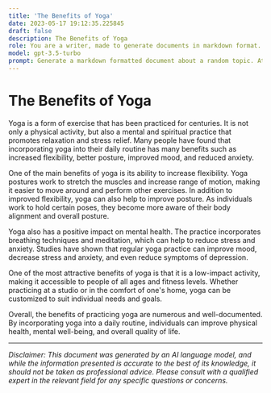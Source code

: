 ```yaml
---
title: 'The Benefits of Yoga'
date: 2023-05-17 19:12:35.225845
draft: false
description: The Benefits of Yoga
role: You are a writer, made to generate documents in markdown format. It is very important that all of the documents you generate are in valid markdown format.
model: gpt-3.5-turbo
prompt: Generate a markdown formatted document about a random topic. At the bottom, include a disclaimer explaining that the document was generated by you. The first line of the document should be the title. Make sure that the entire document is in proper markdown format, using a mix of various tags to make the document visually appealing.
---
```


# The Benefits of Yoga

Yoga is a form of exercise that has been practiced for centuries. It is not only a physical activity, but also a mental and spiritual practice that promotes relaxation and stress relief. Many people have found that incorporating yoga into their daily routine has many benefits such as increased flexibility, better posture, improved mood, and reduced anxiety.

One of the main benefits of yoga is its ability to increase flexibility. Yoga postures work to stretch the muscles and increase range of motion, making it easier to move around and perform other exercises. In addition to improved flexibility, yoga can also help to improve posture. As individuals work to hold certain poses, they become more aware of their body alignment and overall posture.

Yoga also has a positive impact on mental health. The practice incorporates breathing techniques and meditation, which can help to reduce stress and anxiety. Studies have shown that regular yoga practice can improve mood, decrease stress and anxiety, and even reduce symptoms of depression.

One of the most attractive benefits of yoga is that it is a low-impact activity, making it accessible to people of all ages and fitness levels. Whether practicing at a studio or in the comfort of one's home, yoga can be customized to suit individual needs and goals.

Overall, the benefits of practicing yoga are numerous and well-documented. By incorporating yoga into a daily routine, individuals can improve physical health, mental well-being, and overall quality of life.

---

*Disclaimer: This document was generated by an AI language model, and while the information presented is accurate to the best of its knowledge, it should not be taken as professional advice. Please consult with a qualified expert in the relevant field for any specific questions or concerns.*